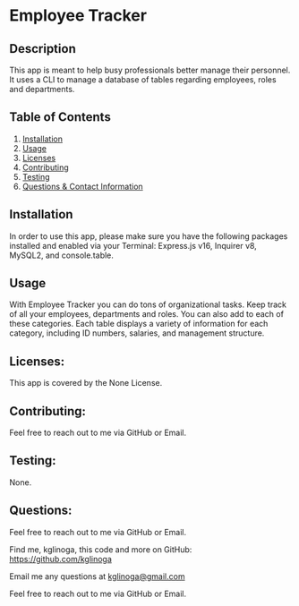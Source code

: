 # Employee Tracker
  
  

  ## Description
  
  This app is meant to help busy professionals better manage their personnel.  It uses a CLI to manage a database of tables regarding employees, roles and departments.    

  ## Table of Contents
  
  1. [Installation](#installation)
  2. [Usage](#usage)
  3. [Licenses](#licenses)
  4. [Contributing](#contributing)
  5. [Testing](#testing) 
  6. [Questions & Contact Information](#questions)

  ## Installation
  
  In order to use this app, please make sure you have the following packages installed and enabled via your Terminal: Express.js v16, Inquirer v8, MySQL2, and console.table.  
  
  ## Usage
  
  With Employee Tracker you can do tons of organizational tasks.  Keep track of all your employees, departments and roles.  You can also add to each of these categories.  Each table displays a variety of information for each category, including ID numbers, salaries, and management structure. 
  
  ## Licenses: 
  
  This app is covered by the None License.
  
  ## Contributing:
  
  Feel free to reach out to me via GitHub or Email.
  
  ## Testing: 
  
  None.
  
  ## Questions:
  
  Feel free to reach out to me via GitHub or Email.

  Find me, kglinoga, this code and more on GitHub: <https://github.com/kglinoga>

  Email me any questions at <kglinoga@gmail.com>

  Feel free to reach out to me via GitHub or Email.